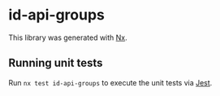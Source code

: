# id-api-groups

This library was generated with [Nx](https://nx.dev).

## Running unit tests

Run `nx test id-api-groups` to execute the unit tests via [Jest](https://jestjs.io).
